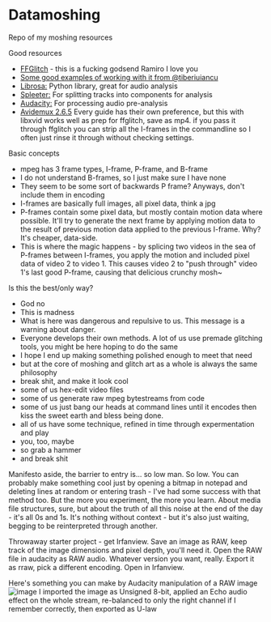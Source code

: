 # Datamoshing
Repo of my moshing resources


Good resources
- [FFGlitch](https://ffglitch.org/) - this is a fucking godsend Ramiro I love you
- [Some good examples of working with it from @tiberiuiancu](https://github.com/tiberiuiancu/datamoshing)
- [Librosa:](https://librosa.org/) Python library, great for audio analysis
- [Spleeter:](https://github.com/deezer/spleeter) For splitting tracks into components for analysis
- [Audacity:](https://www.audacityteam.org/) For processing audio pre-analysis
- [Avidemux 2.6.5](https://sourceforge.net/projects/avidemux/files/avidemux/2.6.5/) Every guide has their own preference, but this with libxvid works well as prep for ffglitch, save as mp4. if you pass it through ffglitch you can strip all the I-frames in the commandline  so I often just rinse it through without checking settings.

Basic concepts
- mpeg has 3 frame types, I-frame, P-frame, and B-frame
- I do not understand B-frames, so I just make sure I have none
- They seem to be some sort of backwards P frame? Anyways, don't include them in encoding
- I-frames are basically full images, all pixel data, think a jpg
- P-frames contain some pixel data, but mostly contain motion data where possible. It'll try to generate the next frame by applying motion data to the result of previous motion data applied to the previous I-frame. Why? It's cheaper, data-side.
- This is where the magic happens - by splicing two videos in the sea of P-frames between I-frames, you apply the motion and included pixel data of video 2 to video 1. This causes video 2 to "push through" video 1's last good P-frame, causing that delicious crunchy mosh~

Is this the best/only way?
-  God no
-  This is madness
-  What is here was dangerous and repulsive to us. This message is a warning about danger. 
-  Everyone develops their own methods. A lot of us use premade glitching tools, you might be here hoping to do the same
-  I hope I end up making something polished enough to meet that need
-  but at the core of moshing and glitch art as a whole is always the same philosophy
-  break shit, and make it look cool
-  some of us hex-edit video files
-  some of us generate raw mpeg bytestreams from code
-  some of us just bang our heads at command lines until it encodes then kiss the sweet earth and bless being done.
-  all of us have some technique, refined in time through expermentation and play
-  you, too, maybe
-  so grab a hammer
-  and break shit

Manifesto aside, the barrier to entry is...  so low man. So low. You can probably make something cool just by opening a bitmap in notepad and deleting  lines at random or entering trash - I've had some success with that method too. But the more you experiment, the more you learn. About media file structures, sure, but about the truth of all this noise at the end of the day - it's all 0s and 1s. It's nothing without context - but it's also just waiting, begging to be reinterpreted through another. 

Throwaway starter project - get Irfanview. Save an image as RAW, keep track of the image dimensions and pixel depth, you'll need it. Open the RAW file in audacity as RAW audio. Whatever version you want, really. Export it as rraw, pick a different encoding. Open in Irfanview.

Here's something you can make by Audacity manipulation of a RAW image
![image](https://user-images.githubusercontent.com/33932119/222353529-128a6841-a08d-4895-b582-fddbd1de245e.png)
I imported the image as Unsigned 8-bit, applied an Echo audio effect on the whole stream, re-balanced to only the right channel if I remember correctly, then exported as U-law
